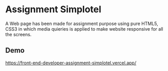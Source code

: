 # Assignment Simplotel

A Web page has been made for assignment purpose using pure HTML5, CSS3 in which media quieries is applied to make website responsive for all the screens.




## Demo

https://front-end-developer-assignment-simplotel.vercel.app/
